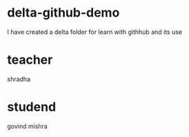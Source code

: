 # delta-github-demo
I have created a delta folder for learn with githhub and its use

# teacher 
shradha 
# studend
govind mishra
